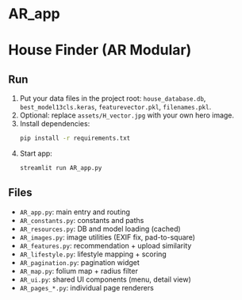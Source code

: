 # AR_app

# House Finder (AR Modular)

## Run
1. Put your data files in the project root: `house_database.db`, `best_model13cls.keras`, `featurevector.pkl`, `filenames.pkl`.
2. Optional: replace `assets/H_vector.jpg` with your own hero image.
3. Install dependencies:
   ```bash
   pip install -r requirements.txt
   ```
4. Start app:
   ```bash
   streamlit run AR_app.py
   ```

## Files
- `AR_app.py`: main entry and routing
- `AR_constants.py`: constants and paths
- `AR_resources.py`: DB and model loading (cached)
- `AR_images.py`: image utilities (EXIF fix, pad-to-square)
- `AR_features.py`: recommendation + upload similarity
- `AR_lifestyle.py`: lifestyle mapping + scoring
- `AR_pagination.py`: pagination widget
- `AR_map.py`: folium map + radius filter
- `AR_ui.py`: shared UI components (menu, detail view)
- `AR_pages_*.py`: individual page renderers
